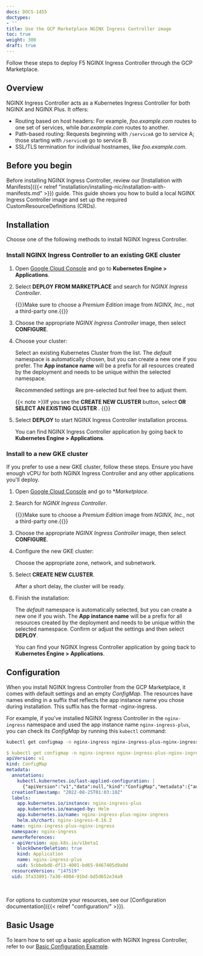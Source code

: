 ```yaml
---
docs: DOCS-1455
doctypes:
- ''
title: Use the GCP Marketplace NGINX Ingress Controller image
toc: true
weight: 300
draft: true
---
```


Follow these steps to deploy F5 NGINX Ingress Controller through the GCP Marketplace.

## Overview

NGINX Ingress Controller acts as a Kubernetes Ingress Controller for both NGINX and NGINX Plus. It offers:

- Routing based on host headers: For example, _foo.example.com_ routes to one set of services, while _bar.example.com_ routes to another.
- Path-based routing: Requests beginning with `/serviceA` go to service A; those starting with `/serviceB` go to service B.
- SSL/TLS termination for individual hostnames, like _foo.example.com_.

## Before you begin

Before installing NGINX Ingress Controller, review our [Installation with Manifests]({{< relref "installation/installing-nic/installation-with-manifests.md" >}}) guide. This guide shows you how to build a local NGINX Ingress Controller image and set up the required CustomResourceDefinitions (CRDs).

## Installation

Choose one of the following methods to install NGINX Ingress Controller.

### Install NGINX Ingress Controller to an existing GKE cluster

1. Open [Google Cloud Console](https://console.cloud.google.com/) and go to **Kubernetes Engine > Applications**.

2. Select **DEPLOY FROM MARKETPLACE** and search for *NGINX Ingress Controller*.

   {{<note>}}Make sure to choose a _Premium Edition_ image from _NGINX, Inc._, not a third-party one.{{</note>}}

3. Choose the appropriate *NGINX Ingress Controller* image, then select **CONFIGURE**.

4. Choose your cluster:

   Select an existing Kubernetes Cluster from the list. The _default_ namespace is automatically chosen, but you can create a new one if you prefer. The **App instance name** will be a prefix for all resources created by the deployment and needs to be unique within the selected namespace.

   Recommended settings are pre-selected but feel free to adjust them.

   {{< note >}}If you see the **CREATE NEW CLUSTER** button, select **OR SELECT AN EXISTING CLUSTER** . {{</note>}}

5. Select **DEPLOY** to start NGINX Ingress Controller installation process.

   You can find NGINX Ingress Controller application by going back to **Kubernetes Engine > Applications**.

### Install to a new GKE cluster

If you prefer to use a new GKE cluster, follow these steps. Ensure you have enough vCPU for both NGINX Ingress Controller and any other applications you'll deploy.

1. Open [Google Cloud Console](https://console.cloud.google.com/) and go to **Marketplace*.
2. Search for *NGINX Ingress Controller*.

   {{<note>}}Make sure to choose a _Premium Edition_ image from _NGINX, Inc._, not a third-party one.{{</note>}}

3. Choose the appropriate *NGINX Ingress Controller* image, then select **CONFIGURE**.

4. Configure the new GKE cluster:

   Choose the appropriate zone, network, and subnetwork.

5. Select **CREATE NEW CLUSTER**.

   After a short delay, the cluster will be ready.

6. Finish the installation:

   The _default_ namespace is automatically selected, but you can create a new one if you wish. The **App instance name** will be a prefix for all resources created by the deployment and needs to be unique within the selected namespace. Confirm or adjust the settings and then select **DEPLOY**.

   You can find your NGINX Ingress Controller application by going back to **Kubernetes Engine > Applications**.

## Configuration

When you install NGINX Ingress Controller from the GCP Marketplace, it comes with default settings and an empty *ConfigMap*. The resources have names ending in a suffix that reflects the app instance name you chose during installation. This suffix has the format <app-instance-name>-nginx-ingress.

For example, if you've installed NGINX Ingress Controller in the `nginx-ingress` namespace and used the app instance name `nginx-ingress-plus`, you can check its _ConfigMap_ by running this `kubectl` command:

```bash
kubectl get configmap -n nginx-ingress nginx-ingress-plus-nginx-ingress -o yaml
```

``` yaml
$ kubectl get configmap -n nginx-ingress nginx-ingress-plus-nginx-ingress -o yaml
apiVersion: v1
kind: ConfigMap
metadata:
  annotations:
    kubectl.kubernetes.io/last-applied-configuration: |
      {"apiVersion":"v1","data":null,"kind":"ConfigMap","metadata":{"annotations":{},"labels":{"app.kubernetes.io/instance":"nginx-ingress-plus","app.kubernetes.io/managed-by":"Helm","app.kubernetes.io/name":"nginx-ingress-plus-nginx-ingress","helm.sh/chart":"nginx-ingress-0.16.2"},"name":"nginx-ingress-plus-nginx-ingress","namespace":"nginx-ingress","ownerReferences":[{"apiVersion":"app.k8s.io/v1beta1","blockOwnerDeletion":true,"kind":"Application","name":"nginx-ingress-plus","uid":"5cbbebd8-df13-4001-bd65-9467405d9a9d"}]}}
  creationTimestamp: "2022-08-25T01:03:10Z"
  labels:
    app.kubernetes.io/instance: nginx-ingress-plus
    app.kubernetes.io/managed-by: Helm
    app.kubernetes.io/name: nginx-ingress-plus-nginx-ingress
    helm.sh/chart: nginx-ingress-0.16.2
  name: nginx-ingress-plus-nginx-ingress
  namespace: nginx-ingress
  ownerReferences:
  - apiVersion: app.k8s.io/v1beta1
    blockOwnerDeletion: true
    kind: Application
    name: nginx-ingress-plus
    uid: 5cbbebd8-df13-4001-bd65-9467405d9a9d
  resourceVersion: "147519"
  uid: 3fa33891-7a30-4004-91bd-bd5d652e34a9
```

<br>

For options to customize your resources, see our [Configuration documentation]({{< relref "configuration/" >}}).

## Basic Usage

To learn how to set up a basic application with NGINX Ingress Controller, refer to our [Basic Configuration Example](https://github.com/nginx/kubernetes-ingress/tree/main/examples/custom-resources/basic-configuration).

